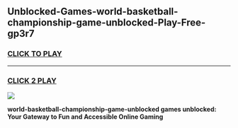 
## Unblocked-Games-world-basketball-championship-game-unblocked-Play-Free-gp3r7
<h3>
<a href="https://premium76.site?title=world-basketball-championship-game-unblocked&ref=18A1">CLICK TO PLAY</a></h3>
<hr>

<h3>
<a href="https://premium76.site?title=world-basketball-championship-game-unblocked&ref=18A1">CLICK 2 PLAY</a>
  
</h3>

<a href="https://premium76.site?title=world-basketball-championship-game-unblocked&ref=18A1"><img src="https://clearcache.store/games.png"></a>


**world-basketball-championship-game-unblocked games unblocked: Your Gateway to Fun and Accessible Online Gaming**
